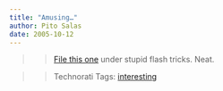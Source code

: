 ```yaml
---
title: "Amusing…"
author: Pito Salas
date: 2005-10-12
---
```



>>

>> [File this one](<http://www.leoburnett.ca/>) under stupid flash tricks.
Neat.

>>

>> Technorati Tags: [interesting](<http://www.technorati.com/tag/interesting>)


